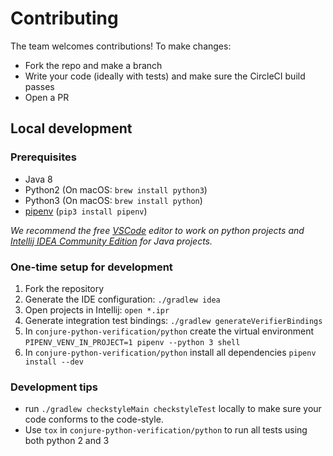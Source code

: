 # Contributing

The team welcomes contributions! To make changes:

- Fork the repo and make a branch
- Write your code (ideally with tests) and make sure the CircleCI build passes
- Open a PR

## Local development

### Prerequisites

- Java 8
- Python2 (On macOS: `brew install python3`)
- Python3 (On macOS: `brew install python`)
- [pipenv](https://github.com/pypa/pipenv) (`pip3 install pipenv`)


_We recommend the free [VSCode](https://code.visualstudio.com/) editor to work on python projects 
and [Intellij IDEA Community Edition](https://www.jetbrains.com/idea/) for Java projects._

### One-time setup for development

1. Fork the repository
1. Generate the IDE configuration: `./gradlew idea`
1. Open projects in Intellij: `open *.ipr`
1. Generate integration test bindings: `./gradlew generateVerifierBindings`
1. In `conjure-python-verification/python` create the virtual environment `PIPENV_VENV_IN_PROJECT=1 pipenv --python 3 shell`
1. In `conjure-python-verification/python` install all dependencies `pipenv install --dev`

### Development tips

- run `./gradlew checkstyleMain checkstyleTest` locally to make sure your code conforms to the code-style.
- Use `tox` in `conjure-python-verification/python` to run all tests using both python 2 and 3


